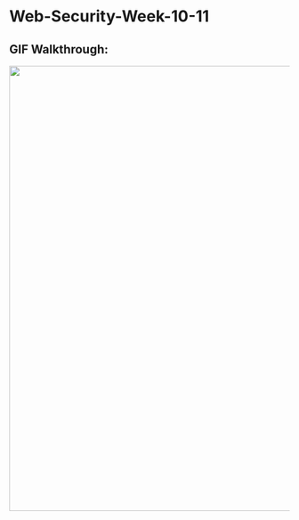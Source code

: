 # Web-Security-Week-10-11

## GIF Walkthrough: <br />
<img src="https://github.com/sengfung27/Web-Security-Week-10-11/blob/master/honeypot.gif" width="800">
